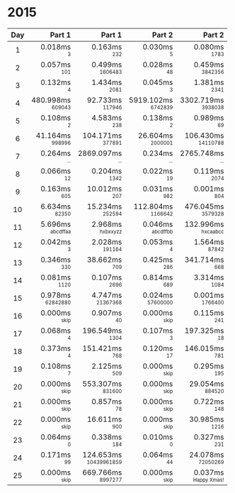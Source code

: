 # 2015

Day | Part 1 | Part 1 | Part 2 | Part 2
:---:|---:|---:|---:|---:
1 | 0.018ms <br/><sub><sup>3</sup></sub> | 0.163ms <br/><sub><sup>232</sup></sub> | 0.030ms <br/><sub><sup>5</sup></sub> | 0.080ms <br/><sub><sup>1783</sup></sub> 
2 | 0.057ms <br/><sub><sup>101</sup></sub> | 0.499ms <br/><sub><sup>1606483</sup></sub> | 0.028ms <br/><sub><sup>48</sup></sub> | 0.459ms <br/><sub><sup>3842356</sup></sub> 
3 | 0.132ms <br/><sub><sup>4</sup></sub> | 1.434ms <br/><sub><sup>2081</sup></sub> | 0.045ms <br/><sub><sup>3</sup></sub> | 1.381ms <br/><sub><sup>2341</sup></sub> 
4 | 480.998ms <br/><sub><sup>609043</sup></sub> | 92.733ms <br/><sub><sup>117946</sup></sub> | 5919.102ms <br/><sub><sup>6742839</sup></sub> | 3302.719ms <br/><sub><sup>3938038</sup></sub> 
5 | 0.108ms <br/><sub><sup>2</sup></sub> | 4.583ms <br/><sub><sup>238</sup></sub> | 0.138ms <br/><sub><sup>2</sup></sub> | 0.989ms <br/><sub><sup>69</sup></sub> 
6 | 41.164ms <br/><sub><sup>998996</sup></sub> | 104.171ms <br/><sub><sup>377891</sup></sub> | 26.604ms <br/><sub><sup>2000001</sup></sub> | 106.430ms <br/><sub><sup>14110788</sup></sub> 
7 | 0.264ms <br/><sub><sup>...</sup></sub> | 2869.097ms <br/><sub><sup>...</sup></sub> | 0.234ms <br/><sub><sup>...</sup></sub> | 2765.748ms <br/><sub><sup>...</sup></sub> 
8 | 0.066ms <br/><sub><sup>12</sup></sub> | 0.204ms <br/><sub><sup>1342</sup></sub> | 0.022ms <br/><sub><sup>19</sup></sub> | 0.119ms <br/><sub><sup>2074</sup></sub> 
9 | 0.163ms <br/><sub><sup>605</sup></sub> | 10.012ms <br/><sub><sup>207</sup></sub> | 0.031ms <br/><sub><sup>982</sup></sub> | 0.001ms <br/><sub><sup>804</sup></sub> 
10 | 6.634ms <br/><sub><sup>82350</sup></sub> | 15.234ms <br/><sub><sup>252594</sup></sub> | 112.804ms <br/><sub><sup>1166642</sup></sub> | 476.045ms <br/><sub><sup>3579328</sup></sub> 
11 | 5.696ms <br/><sub><sup>abcdffaa</sup></sub> | 2.968ms <br/><sub><sup>hxbxxyzz</sup></sub> | 0.046ms <br/><sub><sup>abcdffbb</sup></sub> | 132.996ms <br/><sub><sup>hxcaabcc</sup></sub> 
12 | 0.042ms <br/><sub><sup>3</sup></sub> | 2.028ms <br/><sub><sup>191164</sup></sub> | 0.053ms <br/><sub><sup>4</sup></sub> | 1.564ms <br/><sub><sup>87842</sup></sub> 
13 | 0.346ms <br/><sub><sup>330</sup></sub> | 38.662ms <br/><sub><sup>709</sup></sub> | 0.425ms <br/><sub><sup>286</sup></sub> | 341.714ms <br/><sub><sup>668</sup></sub> 
14 | 0.081ms <br/><sub><sup>1120</sup></sub> | 0.107ms <br/><sub><sup>2696</sup></sub> | 0.814ms <br/><sub><sup>689</sup></sub> | 3.314ms <br/><sub><sup>1084</sup></sub> 
15 | 0.978ms <br/><sub><sup>62842880</sup></sub> | 4.747ms <br/><sub><sup>21367368</sup></sub> | 0.024ms <br/><sub><sup>57600000</sup></sub> | 0.001ms <br/><sub><sup>1766400</sup></sub> 
16 | 0.000ms <br/><sub><sup>skip</sup></sub> | 0.907ms <br/><sub><sup>40</sup></sub> | 0.000ms <br/><sub><sup>skip</sup></sub> | 0.115ms <br/><sub><sup>241</sup></sub> 
17 | 0.068ms <br/><sub><sup>4</sup></sub> | 196.549ms <br/><sub><sup>1304</sup></sub> | 0.107ms <br/><sub><sup>3</sup></sub> | 197.325ms <br/><sub><sup>18</sup></sub> 
18 | 0.373ms <br/><sub><sup>4</sup></sub> | 151.421ms <br/><sub><sup>768</sup></sub> | 0.120ms <br/><sub><sup>17</sup></sub> | 146.015ms <br/><sub><sup>781</sup></sub> 
19 | 0.108ms <br/><sub><sup>7</sup></sub> | 2.125ms <br/><sub><sup>509</sup></sub> | 0.000ms <br/><sub><sup>skip</sup></sub> | 0.295ms <br/><sub><sup>195</sup></sub> 
20 | 0.000ms <br/><sub><sup>skip</sup></sub> | 553.307ms <br/><sub><sup>831600</sup></sub> | 0.000ms <br/><sub><sup>skip</sup></sub> | 29.054ms <br/><sub><sup>884520</sup></sub> 
21 | 0.000ms <br/><sub><sup>skip</sup></sub> | 0.857ms <br/><sub><sup>78</sup></sub> | 0.000ms <br/><sub><sup>skip</sup></sub> | 0.722ms <br/><sub><sup>148</sup></sub> 
22 | 0.000ms <br/><sub><sup>skip</sup></sub> | 16.611ms <br/><sub><sup>900</sup></sub> | 0.000ms <br/><sub><sup>skip</sup></sub> | 30.985ms <br/><sub><sup>1216</sup></sub> 
23 | 0.064ms <br/><sub><sup>0</sup></sub> | 0.338ms <br/><sub><sup>184</sup></sub> | 0.010ms <br/><sub><sup>0</sup></sub> | 0.327ms <br/><sub><sup>231</sup></sub> 
24 | 0.171ms <br/><sub><sup>99</sup></sub> | 124.653ms <br/><sub><sup>10439961859</sup></sub> | 0.064ms <br/><sub><sup>44</sup></sub> | 24.078ms <br/><sub><sup>72050269</sup></sub> 
25 | 0.000ms <br/><sub><sup>skip</sup></sub> | 669.766ms <br/><sub><sup>8997277</sup></sub> | 0.000ms <br/><sub><sup>skip</sup></sub> | 0.037ms <br/><sub><sup>Happy Xmas!</sup></sub> 
